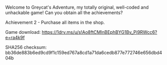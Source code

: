 Welcome to Greycat's Adventure, my totally original, well-coded and unhackable game! Can you obtain all the achievements?

Achievement 2 - Purchase all items in the shop.

Game download: https://1drv.ms/u/s!Ao8ftCMlnBEphBYG1Bv_Pi9RWcc6?e=ra4k9f

SHA256 checksum: bb36de883b6ed9cd9f1c159ed767a8cd1a71da6cedb877e772746e656dbd404b
